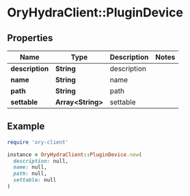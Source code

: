 # OryHydraClient::PluginDevice

## Properties

| Name | Type | Description | Notes |
| ---- | ---- | ----------- | ----- |
| **description** | **String** | description |  |
| **name** | **String** | name |  |
| **path** | **String** | path |  |
| **settable** | **Array&lt;String&gt;** | settable |  |

## Example

```ruby
require 'ory-client'

instance = OryHydraClient::PluginDevice.new(
  description: null,
  name: null,
  path: null,
  settable: null
)
```

